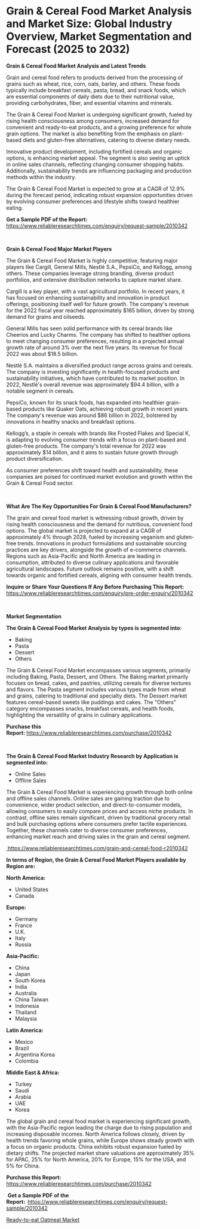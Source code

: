 <p><h1>Grain & Cereal Food Market Analysis and Market Size: Global Industry Overview, Market Segmentation and Forecast (2025 to 2032)</h1></p><p><strong>Grain & Cereal Food Market Analysis and Latest Trends</strong></p>
<p><p>Grain and cereal food refers to products derived from the processing of grains such as wheat, rice, corn, oats, barley, and others. These foods typically include breakfast cereals, pasta, bread, and snack foods, which are essential components of daily diets due to their nutritional value, providing carbohydrates, fiber, and essential vitamins and minerals. </p><p>The Grain & Cereal Food Market is undergoing significant growth, fueled by rising health consciousness among consumers, increased demand for convenient and ready-to-eat products, and a growing preference for whole grain options. The market is also benefiting from the emphasis on plant-based diets and gluten-free alternatives, catering to diverse dietary needs.</p><p>Innovative product development, including fortified cereals and organic options, is enhancing market appeal. The segment is also seeing an uptick in online sales channels, reflecting changing consumer shopping habits. Additionally, sustainability trends are influencing packaging and production methods within the industry. </p><p>The Grain & Cereal Food Market is expected to grow at a CAGR of 12.9% during the forecast period, indicating robust expansion opportunities driven by evolving consumer preferences and lifestyle shifts toward healthier eating.</p></p>
<p><strong>Get a Sample PDF of the Report:&nbsp;</strong> <a href="https://www.reliableresearchtimes.com/enquiry/request-sample/2010342?utm_campaign=2207&utm_medium=2&utm_source=Github&utm_content=ia&utm_term=08042025&utm_id=grain-cereal-food">https://www.reliableresearchtimes.com/enquiry/request-sample/2010342</a></p>
<p>&nbsp;</p>
<p><strong>Grain & Cereal Food Major Market Players</strong></p>
<p><p>The Grain & Cereal Food Market is highly competitive, featuring major players like Cargill, General Mills, Nestlé S.A., PepsiCo, and Kellogg, among others. These companies leverage strong branding, diverse product portfolios, and extensive distribution networks to capture market share.</p><p>Cargill is a key player, with a vast agricultural portfolio. In recent years, it has focused on enhancing sustainability and innovation in product offerings, positioning itself well for future growth. The company's revenue for the 2022 fiscal year reached approximately $165 billion, driven by strong demand for grains and oilseeds.</p><p>General Mills has seen solid performance with its cereal brands like Cheerios and Lucky Charms. The company has shifted to healthier options to meet changing consumer preferences, resulting in a projected annual growth rate of around 3% over the next five years. Its revenue for fiscal 2022 was about $18.5 billion.</p><p>Nestlé S.A. maintains a diversified product range across grains and cereals. The company is investing significantly in health-focused products and sustainability initiatives, which have contributed to its market position. In 2022, Nestlé's overall revenue was approximately $94.4 billion, with a notable segment in cereals.</p><p>PepsiCo, known for its snack foods, has expanded into healthier grain-based products like Quaker Oats, achieving robust growth in recent years. The company's revenue was around $86 billion in 2022, bolstered by innovations in healthy snacks and breakfast options.</p><p>Kellogg’s, a staple in cereals with brands like Frosted Flakes and Special K, is adapting to evolving consumer trends with a focus on plant-based and gluten-free products. The company's total revenue for 2022 was approximately $14 billion, and it aims to sustain future growth through product diversification.</p><p>As consumer preferences shift toward health and sustainability, these companies are poised for continued market evolution and growth within the Grain & Cereal Food sector.</p></p>
<p>&nbsp;</p>
<p><strong>What Are The Key Opportunities For Grain & Cereal Food Manufacturers?</strong></p>
<p><p>The grain and cereal food market is witnessing robust growth, driven by rising health consciousness and the demand for nutritious, convenient food options. The global market is projected to expand at a CAGR of approximately 4% through 2028, fueled by increasing veganism and gluten-free trends. Innovations in product formulations and sustainable sourcing practices are key drivers, alongside the growth of e-commerce channels. Regions such as Asia-Pacific and North America are leading in consumption, attributed to diverse culinary applications and favorable agricultural landscapes. Future outlook remains positive, with a shift towards organic and fortified cereals, aligning with consumer health trends.</p></p>
<p><strong>Inquire or Share Your Questions If Any Before Purchasing This Report:</strong> <a href="https://www.reliableresearchtimes.com/enquiry/pre-order-enquiry/2010342?utm_campaign=2207&utm_medium=2&utm_source=Github&utm_content=ia&utm_term=08042025&utm_id=grain-cereal-food">https://www.reliableresearchtimes.com/enquiry/pre-order-enquiry/2010342</a></p>
<p>&nbsp;</p>
<p><strong>Market Segmentation</strong></p>
<p><strong>The Grain & Cereal Food Market Analysis by types is segmented into:</strong></p>
<p><ul><li>Baking</li><li>Pasta</li><li>Dessert</li><li>Others</li></ul></p>
<p><p>The Grain & Cereal Food Market encompasses various segments, primarily including Baking, Pasta, Dessert, and Others. The Baking market primarily focuses on bread, cakes, and pastries, utilizing cereals for diverse textures and flavors. The Pasta segment includes various types made from wheat and grains, catering to traditional and specialty diets. The Dessert market features cereal-based sweets like puddings and cakes. The "Others" category encompasses snacks, breakfast cereals, and health foods, highlighting the versatility of grains in culinary applications.</p></p>
<p><strong>Purchase this Report:&nbsp;</strong><a href="https://www.reliableresearchtimes.com/purchase/2010342?utm_campaign=2207&utm_medium=2&utm_source=Github&utm_content=ia&utm_term=08042025&utm_id=grain-cereal-food">https://www.reliableresearchtimes.com/purchase/2010342</a></p>
<p>&nbsp;</p>
<p><strong>The Grain & Cereal Food Market Industry Research by Application is segmented into:</strong></p>
<p><ul><li>Online Sales</li><li>Offline Sales</li></ul></p>
<p><p>The Grain & Cereal Food Market is experiencing growth through both online and offline sales channels. Online sales are gaining traction due to convenience, wider product selection, and direct-to-consumer models, allowing consumers to easily compare prices and access niche products. In contrast, offline sales remain significant, driven by traditional grocery retail and bulk purchasing options where consumers prefer tactile experiences. Together, these channels cater to diverse consumer preferences, enhancing market reach and driving sales in the grain and cereal segment.</p></p>
<p><a href="https://www.reliableresearchtimes.com/grain-and-cereal-food-r2010342?utm_campaign=2207&utm_medium=2&utm_source=Github&utm_content=ia&utm_term=08042025&utm_id=grain-cereal-food">&nbsp;https://www.reliableresearchtimes.com/grain-and-cereal-food-r2010342</a></p>
<p><strong>In terms of Region, the Grain & Cereal Food Market Players available by Region are:</strong></p>
<p>
    <p> <strong> North America: </strong>
        <ul>
            <li>United States</li>
            <li>Canada</li>
        </ul>
        </p> 
    <p> <strong> Europe: </strong>
        <ul>
            <li>Germany</li>
            <li>France</li>
            <li>U.K.</li>
            <li>Italy</li>
            <li>Russia</li>
        </ul>
        </p> 
    <p> <strong> Asia-Pacific: </strong>
        <ul>
            <li>China</li>
            <li>Japan</li>
            <li>South Korea</li>
            <li>India</li>
            <li>Australia</li>
            <li>China Taiwan</li>
            <li>Indonesia</li>
            <li>Thailand</li>
            <li>Malaysia</li>
        </ul>
        </p> 
    <p> <strong> Latin America: </strong>
        <ul>
            <li>Mexico</li>
            <li>Brazil</li>
            <li>Argentina Korea</li>
            <li>Colombia</li>
        </ul>
        </p> 
    <p> <strong> Middle East & Africa: </strong>
        <ul>
            <li>Turkey</li>
            <li>Saudi</li>
            <li>Arabia</li>
            <li>UAE</li>
            <li>Korea</li>
        </ul>
    </p>
    </p>
<p><p>The global grain and cereal food market is experiencing significant growth, with the Asia-Pacific region leading the charge due to rising population and increasing disposable incomes. North America follows closely, driven by health trends favoring whole grains, while Europe shows steady growth with a focus on organic products. China exhibits robust expansion fueled by dietary shifts. The projected market share valuations are approximately 35% for APAC, 25% for North America, 20% for Europe, 15% for the USA, and 5% for China.</p></p>
<p><strong>Purchase this Report: </strong><a href="https://www.reliableresearchtimes.com/purchase/2010342?utm_campaign=2207&utm_medium=2&utm_source=Github&utm_content=ia&utm_term=08042025&utm_id=grain-cereal-food">https://www.reliableresearchtimes.com/purchase/2010342</a></p>
<p>&nbsp;<strong>Get a Sample PDF of the Report:&nbsp;&nbsp;</strong><a href="https://www.reliableresearchtimes.com/enquiry/request-sample/2010342?utm_campaign=2207&utm_medium=2&utm_source=Github&utm_content=ia&utm_term=08042025&utm_id=grain-cereal-food">https://www.reliableresearchtimes.com/enquiry/request-sample/2010342</a></p>
<p><strong></strong></p>
<p><p><a href="https://github.com/luckyshygirl/Market-Research-Report-List-7/blob/main/ready-to-eat-oatmeal-market.md?utm_campaign=2207&utm_medium=2&utm_source=Github&utm_content=ia&utm_term=08042025&utm_id=grain-cereal-food">Ready-to-eat Oatmeal Market</a></p></p>
